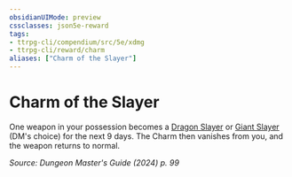 ```yaml
---
obsidianUIMode: preview
cssclasses: json5e-reward
tags:
- ttrpg-cli/compendium/src/5e/xdmg
- ttrpg-cli/reward/charm
aliases: ["Charm of the Slayer"]
---
```

# Charm of the Slayer

One weapon in your possession becomes a [Dragon Slayer](3-Compendium/items/dragon-slayer-xdmg.md) or [Giant Slayer](3-Compendium/items/giant-slayer-xdmg.md) (DM's choice) for the next 9 days. The Charm then vanishes from you, and the weapon returns to normal.

*Source: Dungeon Master's Guide (2024) p. 99*